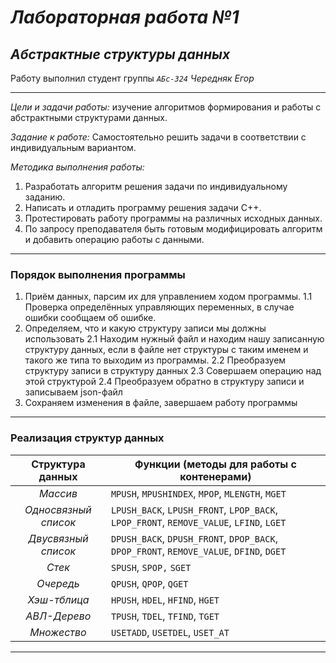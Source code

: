 # *Лабораторная работа №1*
## *Абстрактные структуры данных*
Работу выполнил студент группы *`АБс-324`* *Чередняк Егор*

---
*Цели и задачи работы:* изучение алгоритмов формирования и работы с абстрактными структурами данных.

*Задание к работе:* Самостоятельно решить задачи в соответствии с индивидуальным вариантом.

*Методика выполнения работы:*
1. Разработать алгоритм решения задачи по индивидуальному заданию.
2. Написать и отладить программу решения задачи C++.
3. Протестировать работу программы на различных исходных данных.
4. По запросу преподавателя быть готовым модифицировать алгоритм и добавить операцию работы с данными.


---

### Порядок выполнения программы
1. Приём данных, парсим их для управлением ходом программы.
	1.1 Проверка определённых управляющих переменных, в случае ошибки сообщаем об ошибке.
2. Определяем, что и какую структуру записи мы должны использовать
	2.1 Находим нужный файл и находим нашу записанную структуру данных, если в файле нет структуры с таким именем и такого же типа то выходим из программы.
	2.2 Преобразуем структуру записи в структуру данных
	2.3 Совершаем операцию над этой структурой
	2.4 Преобразуем обратно в структуру записи и записываем json-файл
3. Сохраняем изменения в файле, завершаем работу программы

---

### Реализация структур данных

| **Структура данных** | **Функции (методы для работы с контенерами)**                                           |
| :------------------: | --------------------------------------------------------------------------------------- |
|       *Массив*       | `MPUSH`, `MPUSHINDEX`, `MPOP`, `MLENGTH`, `MGET`                                        |
| *Односвязный список* | `LPUSH_BACK`, `LPUSH_FRONT`, `LPOP_BACK`, `LPOP_FRONT`, `REMOVE_VALUE`, `LFIND`, `LGET` |
| *Двусвязный список*  | `DPUSH_BACK`, `DPUSH_FRONT`, `DPOP_BACK`, `DPOP_FRONT`, `REMOVE_VALUE`, `DFIND`, `DGET` |
|        *Стек*        | `SPUSH`, `SPOP,` `SGET`                                                                 |
|      *Очередь*       | `QPUSH`, `QPOP`, `QGET`                                                                 |
|     *Хэш-тблица*     | `HPUSH`, `HDEL`, `HFIND`, `HGET`                                                        |
|     *АВЛ-Дерево*     | `TPUSH`, `TDEL`, `TFIND`, `TGET`                                                        |
|     *Множество*      | `USETADD`, `USETDEL`, `USET_AT`                                                         |

---